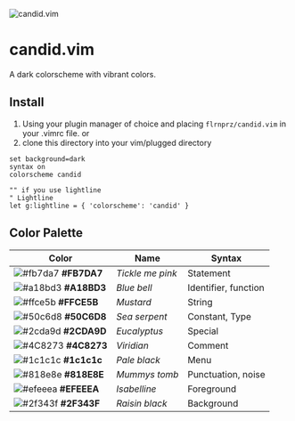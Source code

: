 ![candid.vim](https://github.com/flrnprz/candid.vim/blob/master/candid-screen.png)

# candid.vim

A dark colorscheme with vibrant colors.

## Install

1. Using your plugin manager of choice and placing `flrnprz/candid.vim` in your .vimrc file.
   or
2. clone this directory into your vim/plugged directory

````vim
set background=dark
syntax on
colorscheme candid

"" if you use lightline
" Lightline
let g:lightline = { 'colorscheme': 'candid' }
````
## Color Palette
| Color                                                                | Name             | Syntax     |
-----------------------------------------------------------------------|------------------|------------|
| ![#fb7da7](https://placehold.it/15/fb7da7/000000?text=+) **#FB7DA7** | _Tickle me pink_ | Statement|
| ![#a18bd3](https://placehold.it/15/a18bd3/000000?text=+) **#A18BD3** | _Blue bell_      | Identifier, function |
| ![#ffce5b](https://placehold.it/15/ffce5b/000000?text=+) **#FFCE5B** | _Mustard_        | String |
| ![#50c6d8](https://placehold.it/15/50c6d8/000000?text=+) **#50C6D8** | _Sea serpent_    | Constant, Type |
| ![#2cda9d](https://placehold.it/15/2cda9d/000000?text=+) **#2CDA9D** | _Eucalyptus_     | Special |
| ![#4C8273](https://placehold.it/15/4C8273/000000?text=+) **#4C8273** | _Viridian_       | Comment |
| ![#1c1c1c](https://placehold.it/15/1c1c1c/000000?text=+) **#1c1c1c** | _Pale black_     | Menu       |
| ![#818e8e](https://placehold.it/15/818e8e/000000?text=+) **#818E8E** | _Mummys tomb_    | Punctuation, noise |
| ![#efeeea](https://placehold.it/15/efeeea/000000?text=+) **#EFEEEA** | _Isabelline_     | Foreground |
| ![#2f343f](https://placehold.it/15/2f343f/000000?text=+) **#2F343F** | _Raisin black_   | Background |

